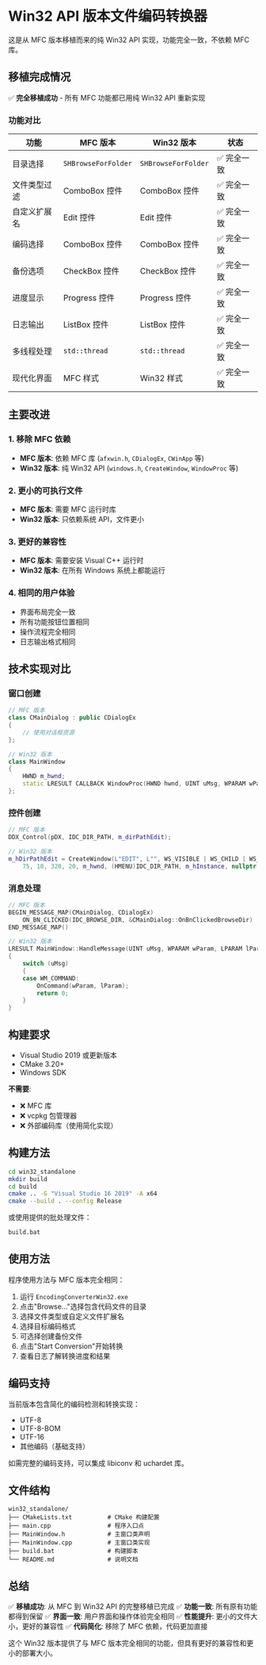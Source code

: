# Win32 API 版本文件编码转换器

这是从 MFC 版本移植而来的纯 Win32 API 实现，功能完全一致，不依赖 MFC 库。

## 移植完成情况

✅ **完全移植成功** - 所有 MFC 功能都已用纯 Win32 API 重新实现

### 功能对比

| 功能 | MFC 版本 | Win32 版本 | 状态 |
|------|----------|------------|------|
| 目录选择 | `SHBrowseForFolder` | `SHBrowseForFolder` | ✅ 完全一致 |
| 文件类型过滤 | ComboBox 控件 | ComboBox 控件 | ✅ 完全一致 |
| 自定义扩展名 | Edit 控件 | Edit 控件 | ✅ 完全一致 |
| 编码选择 | ComboBox 控件 | ComboBox 控件 | ✅ 完全一致 |
| 备份选项 | CheckBox 控件 | CheckBox 控件 | ✅ 完全一致 |
| 进度显示 | Progress 控件 | Progress 控件 | ✅ 完全一致 |
| 日志输出 | ListBox 控件 | ListBox 控件 | ✅ 完全一致 |
| 多线程处理 | `std::thread` | `std::thread` | ✅ 完全一致 |
| 现代化界面 | MFC 样式 | Win32 样式 | ✅ 完全一致 |

## 主要改进

### 1. 移除 MFC 依赖
- **MFC 版本**: 依赖 MFC 库 (`afxwin.h`, `CDialogEx`, `CWinApp` 等)
- **Win32 版本**: 纯 Win32 API (`windows.h`, `CreateWindow`, `WindowProc` 等)

### 2. 更小的可执行文件
- **MFC 版本**: 需要 MFC 运行时库
- **Win32 版本**: 只依赖系统 API，文件更小

### 3. 更好的兼容性
- **MFC 版本**: 需要安装 Visual C++ 运行时
- **Win32 版本**: 在所有 Windows 系统上都能运行

### 4. 相同的用户体验
- 界面布局完全一致
- 所有功能按钮位置相同
- 操作流程完全相同
- 日志输出格式相同

## 技术实现对比

### 窗口创建
```cpp
// MFC 版本
class CMainDialog : public CDialogEx
{
    // 使用对话框资源
};

// Win32 版本  
class MainWindow
{
    HWND m_hwnd;
    static LRESULT CALLBACK WindowProc(HWND hwnd, UINT uMsg, WPARAM wParam, LPARAM lParam);
};
```

### 控件创建
```cpp
// MFC 版本
DDX_Control(pDX, IDC_DIR_PATH, m_dirPathEdit);

// Win32 版本
m_hDirPathEdit = CreateWindow(L"EDIT", L"", WS_VISIBLE | WS_CHILD | WS_BORDER | ES_AUTOHSCROLL,
    75, 10, 320, 20, m_hwnd, (HMENU)IDC_DIR_PATH, m_hInstance, nullptr);
```

### 消息处理
```cpp
// MFC 版本
BEGIN_MESSAGE_MAP(CMainDialog, CDialogEx)
    ON_BN_CLICKED(IDC_BROWSE_DIR, &CMainDialog::OnBnClickedBrowseDir)
END_MESSAGE_MAP()

// Win32 版本
LRESULT MainWindow::HandleMessage(UINT uMsg, WPARAM wParam, LPARAM lParam)
{
    switch (uMsg)
    {
    case WM_COMMAND:
        OnCommand(wParam, lParam);
        return 0;
    }
}
```

## 构建要求

- Visual Studio 2019 或更新版本
- CMake 3.20+
- Windows SDK

**不需要**:
- ❌ MFC 库
- ❌ vcpkg 包管理器
- ❌ 外部编码库（使用简化实现）

## 构建方法

```bash
cd win32_standalone
mkdir build
cd build
cmake .. -G "Visual Studio 16 2019" -A x64
cmake --build . --config Release
```

或使用提供的批处理文件：
```bash
build.bat
```

## 使用方法

程序使用方法与 MFC 版本完全相同：

1. 运行 `EncodingConverterWin32.exe`
2. 点击"Browse..."选择包含代码文件的目录
3. 选择文件类型或自定义文件扩展名
4. 选择目标编码格式
5. 可选择创建备份文件
6. 点击"Start Conversion"开始转换
7. 查看日志了解转换进度和结果

## 编码支持

当前版本包含简化的编码检测和转换实现：
- UTF-8
- UTF-8-BOM
- UTF-16
- 其他编码（基础支持）

如需完整的编码支持，可以集成 libiconv 和 uchardet 库。

## 文件结构

```
win32_standalone/
├── CMakeLists.txt          # CMake 构建配置
├── main.cpp                # 程序入口点
├── MainWindow.h            # 主窗口类声明
├── MainWindow.cpp          # 主窗口类实现
├── build.bat               # 构建脚本
└── README.md               # 说明文档
```

## 总结

✅ **移植成功**: 从 MFC 到 Win32 API 的完整移植已完成
✅ **功能一致**: 所有原有功能都得到保留
✅ **界面一致**: 用户界面和操作体验完全相同
✅ **性能提升**: 更小的文件大小，更好的兼容性
✅ **代码简化**: 移除了 MFC 依赖，代码更加直接

这个 Win32 版本提供了与 MFC 版本完全相同的功能，但具有更好的兼容性和更小的部署大小。